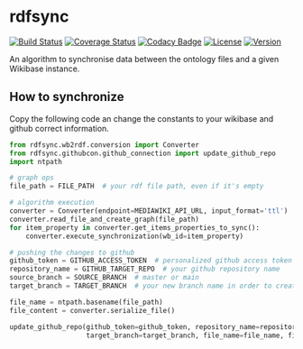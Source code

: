 # rdfsync

[![Build Status](https://travis-ci.com/weso/rdfsync.svg?branch=master)](https://travis-ci.com/github/weso/rdfsync)
[![Coverage Status](https://codecov.io/gh/weso/rdfsync/branch/master/graph/badge.svg)](https://codecov.io/gh/weso/rdfsync)
[![Codacy Badge](https://app.codacy.com/project/badge/Grade/6df235099f9b4dd5816551e6c82d432a)](https://www.codacy.com/gh/weso/rdfsync/dashboard?utm_source=github.com&amp;utm_medium=referral&amp;utm_content=weso/rdfsync&amp;utm_campaign=Badge_Grade)
[![License](https://img.shields.io/github/license/weso/rdfsync)](https://github.com/weso/rdfsync/blob/master/LICENSE)
[![Version](https://img.shields.io/badge/version-0.1.0-blue)](https://github.com/weso/rdfsync)


An algorithm to synchronise data between the ontology files and a given Wikibase instance.

## How to synchronize 
Copy the following code an change the constants to your wikibase and github correct information.

```python
from rdfsync.wb2rdf.conversion import Converter
from rdfsync.githubcon.github_connection import update_github_repo
import ntpath

# graph ops
file_path = FILE_PATH  # your rdf file path, even if it's empty

# algorithm execution
converter = Converter(endpoint=MEDIAWIKI_API_URL, input_format='ttl')  # http://XXX/w/api.php
converter.read_file_and_create_graph(file_path)
for item_property in converter.get_items_properties_to_sync():
    converter.execute_synchronization(wb_id=item_property)

# pushing the changes to github
github_token = GITHUB_ACCESS_TOKEN  # personalized github access token
repository_name = GITHUB_TARGET_REPO  # your github repository name
source_branch = SOURCE_BRANCH  # master or main
target_branch = TARGET_BRANCH  # your new branch name in order to create the PR

file_name = ntpath.basename(file_path)
file_content = converter.serialize_file()

update_github_repo(github_token=github_token, repository_name=repository_name, source_branch=source_branch,
                   target_branch=target_branch, file_name=file_name, file_content=file_content)

```

